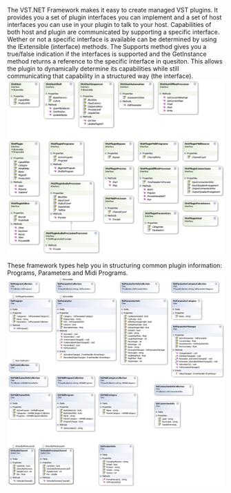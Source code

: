 The VST.NET Framework makes it easy to create managed VST plugins. It provides you a set of plugin interfaces you can implement and a set of host interfaces you can use in your plugin to talk to your host. Capabilities of both host and plugin are communicated by supporting a specific interface. Wether or not a specific interface is available can be determined by using the IExtensible (interface) methods. The Supports method gives you a true/false indication if the interfaces is supported and the GetInstance method returns a reference to the specific interface in quesiton. This allows the plugin to dynamically determine its capabilities while still communicating that capability in a structured way (the interface).
![](media/VST.NET_Framework_Jacobi.Vst.Framework.Interfaces.png)

These framework types help you in structuring common plugin information: Programs, Parameters and Midi Programs.
![](media/VST.NET_Framework_Jacobi.Vst.Framework.Types.png)